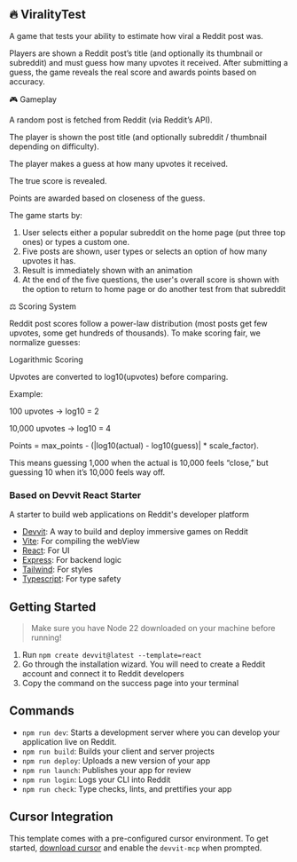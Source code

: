 🔥 ViralityTest
---

A game that tests your ability to estimate how viral a Reddit post was.

Players are shown a Reddit post’s title (and optionally its thumbnail or subreddit) and must guess how many upvotes it received. After submitting a guess, the game reveals the real score and awards points based on accuracy.

🎮 Gameplay

A random post is fetched from Reddit (via Reddit’s API).

The player is shown the post title (and optionally subreddit / thumbnail depending on difficulty).

The player makes a guess at how many upvotes it received.

The true score is revealed.

Points are awarded based on closeness of the guess.

The game starts by:
1. User selects either a popular subreddit on the home page (put three top ones) or types a custom one.
2. Five posts are shown, user types or selects an option of how many upvotes it has.
3. Result is immediately shown with an animation
4. At the end of the five questions, the user's overall score is shown with the option to return to home page or do another test from that subreddit


⚖️ Scoring System

Reddit post scores follow a power-law distribution (most posts get few upvotes, some get hundreds of thousands). To make scoring fair, we normalize guesses:

Logarithmic Scoring

Upvotes are converted to log10(upvotes) before comparing.

Example:

100 upvotes → log10 = 2

10,000 upvotes → log10 = 4

Points = max_points - (|log10(actual) - log10(guess)| * scale_factor).

This means guessing 1,000 when the actual is 10,000 feels “close,” but guessing 10 when it’s 10,000 feels way off.





### Based on Devvit React Starter

A starter to build web applications on Reddit's developer platform

- [Devvit](https://developers.reddit.com/): A way to build and deploy immersive games on Reddit
- [Vite](https://vite.dev/): For compiling the webView
- [React](https://react.dev/): For UI
- [Express](https://expressjs.com/): For backend logic
- [Tailwind](https://tailwindcss.com/): For styles
- [Typescript](https://www.typescriptlang.org/): For type safety

## Getting Started

> Make sure you have Node 22 downloaded on your machine before running!

1. Run `npm create devvit@latest --template=react`
2. Go through the installation wizard. You will need to create a Reddit account and connect it to Reddit developers
3. Copy the command on the success page into your terminal

## Commands

- `npm run dev`: Starts a development server where you can develop your application live on Reddit.
- `npm run build`: Builds your client and server projects
- `npm run deploy`: Uploads a new version of your app
- `npm run launch`: Publishes your app for review
- `npm run login`: Logs your CLI into Reddit
- `npm run check`: Type checks, lints, and prettifies your app

## Cursor Integration

This template comes with a pre-configured cursor environment. To get started, [download cursor](https://www.cursor.com/downloads) and enable the `devvit-mcp` when prompted.
